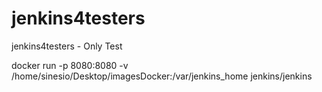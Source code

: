 # jenkins4testers
jenkins4testers - Only Test


docker run -p 8080:8080 -v /home/sinesio/Desktop/imagesDocker:/var/jenkins_home jenkins/jenkins